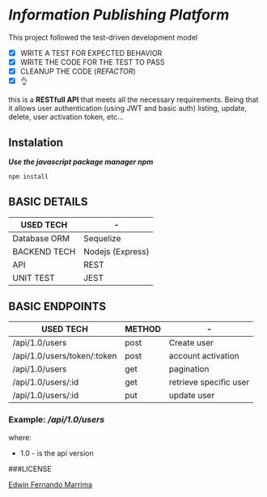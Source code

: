 # ***Information Publishing Platform***


This project followed the test-driven development model
- [X] WRITE A TEST FOR EXPECTED BEHAVIOR
- [X] WRITE THE CODE FOR THE TEST TO PASS
- [X] CLEANUP THE CODE (*REFACTOR*) 
- [X] :ok_hand:

this is a **RESTfull API** that meets all the necessary requirements. Being that it allows user authentication (using JWT and basic auth) listing, update, delete, user activation token, etc...
## Instalation
***Use the javascript package manager npm***
```bash
npm install
```
## BASIC DETAILS
USED TECH | -
---|---|
Database ORM| Sequelize
BACKEND TECH| Nodejs (Express)
API|REST
UNIT TEST| JEST

## BASIC ENDPOINTS
USED TECH | METHOD | -
---|---|---|
/api/1.0/users| post|Create user
/api/1.0/users/token/:token| post | account activation
/api/1.0/users| get| pagination
/api/1.0/users/:id|get| retrieve specific user
/api/1.0/users/:id|put|update user

### Example: ***/api/1.0/users***
where: 
- 1.0  - is the api version


###LICENSE


[Edwin Fernando Marrima](https://mz.linkedin.com/in/edwin-marrima-18046019b/)
